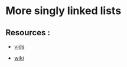 # More singly linked lists

## Resources :

* [vids](https://www.youtube.com/results?search_query=linked+lists)

* [wiki](https://en.wikipedia.org/wiki/Linked_list)
	

